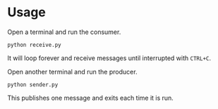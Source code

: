 # Usage

Open a terminal and run the consumer.

```
python receive.py
```

It will loop forever and receive messages until interrupted with `CTRL+C`.

Open another terminal and run the producer.

```
python sender.py
```

This publishes one message and exits each time it is run.
